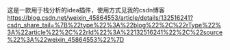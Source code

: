 这是一款用于栈分析的idea插件，使用方式见我的csdn博客
https://blog.csdn.net/weixin_45864553/article/details/132516241?csdn_share_tail=%7B%22type%22%3A%22blog%22%2C%22rType%22%3A%22article%22%2C%22rId%22%3A%22132516241%22%2C%22source%22%3A%22weixin_45864553%22%7D